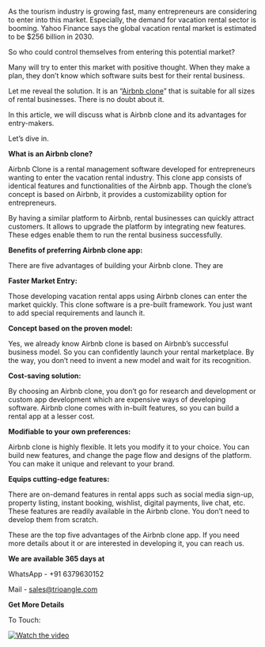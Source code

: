 As the tourism industry is growing fast, many entrepreneurs are considering to enter into this market. Especially, the demand for vacation rental sector is booming. Yahoo Finance says the global vacation rental market is estimated to be $256 billion in 2030. 

So who could control themselves from entering this potential market?

Many will try to enter this market with positive thought. When they make a plan, they don’t know which software suits best for their rental business. 

Let me reveal the solution. It is an “<a href="https://www.trioangle.com/airbnb-clone/">Airbnb clone</a>” that is suitable for all sizes of rental businesses. There is no doubt about it. 

In this article, we will discuss what is Airbnb clone and its advantages for entry-makers. 

Let’s dive in. 


<b>What is an Airbnb clone?</b>  

Airbnb Clone is a rental management software developed for entrepreneurs wanting to enter the vacation rental industry. This clone app consists of identical features and functionalities of the Airbnb app. Though the clone’s concept is based on Airbnb, it provides a customizability option for entrepreneurs. 

By having a similar platform to Airbnb, rental businesses can quickly attract customers. It allows to upgrade the platform by integrating new features. These edges enable them to run the rental business successfully.  


<b>Benefits of preferring Airbnb clone app:</b>

There are five advantages of building your Airbnb clone. They are


<b>Faster Market Entry:</b>

Those developing vacation rental apps using Airbnb clones can enter the market quickly. This clone software is a pre-built framework. You just want to add special requirements and launch it.  

  
<b>Concept based on the proven model:</b>
  
Yes, we already know Airbnb clone is based on Airbnb’s successful business model. So you can confidently launch your rental marketplace. By the way, you don’t need to invent a new model and wait for its recognition.


<b>Cost-saving solution:</b>
  
By choosing an Airbnb clone, you don’t go for research and development or custom app development which are expensive ways of developing software. Airbnb clone comes with in-built features, so you can build a rental app at a lesser cost.


<b>Modifiable to your own preferences:</b>  
  
Airbnb clone is highly flexible. It lets you modify it to your choice. You can build new features, and change the page flow and designs of the platform. You can make it unique and relevant to your brand. 


<b>Equips cutting-edge features:</b>
  
There are on-demand features in rental apps such as social media sign-up, property listing, instant booking, wishlist, digital payments, live chat, etc. These features are readily available in the Airbnb clone. You don’t need to develop them from scratch. 

These are the top five advantages of the Airbnb clone app. If you need more details about it or are interested in developing it, you can reach us.   

  
<b>We are available 365 days at</b>
  
WhatsApp - +91 6379630152

Mail - <a href = "mailto: sales@trioangle.com">sales@trioangle.com</a>


<b>Get More Details</b>
  
To Touch:  

[![Watch the video](https://i.imgur.com/vMUIkCH.png)](https://youtu.be/DUV1gEyNQZw?si=CDlwA85rh4G1X0SG)

